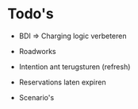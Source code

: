 # Todo's

- BDI
    => Charging logic verbeteren
    
- Roadworks
- Intention ant terugsturen (refresh)
- Reservations laten expiren
- Scenario's
